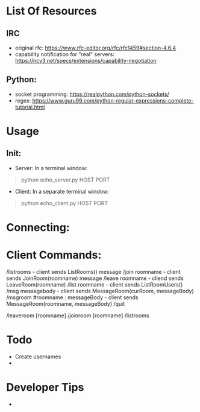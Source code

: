 # List Of Resources

## IRC
- original rfc: https://www.rfc-editor.org/rfc/rfc1459#section-4.6.4
- capability notification for "real" servers: https://ircv3.net/specs/extensions/capability-negotiation


## Python:
- socket programming: https://realpython.com/python-sockets/
- regex: https://www.guru99.com/python-regular-expressions-complete-tutorial.html

# Usage

## Init: 
- Server: In a terminal window:
> python echo_server.py HOST PORT

- Client: In a separate terminal window:
> python echo_client.py HOST PORT

# Connecting:

# Client Commands:
/listrooms - client sends ListRooms() message
/join roomname - client sends JoinRoom(roomname) message
/leave roomname - cliend sends LeaveRoom(roomname)
/list roomname - client sends ListRoomUsers()
/msg messagebody - client sends MessageRoom(curRoom, messageBody)
/msgroom #roomname : messageBody - client sends MessageRoom(roomname, messageBody)
/quit

/leaveroom [roomname]
/joinroom [roomname]
/listrooms

# Todo
- Create usernames
- 

# Developer Tips
- 